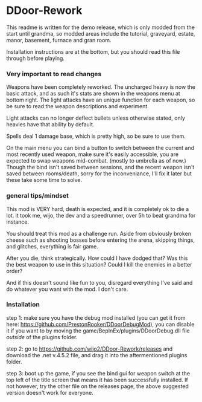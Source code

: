 # DDoor-Rework
This readme is written for the demo release, which is only modded from the start until grandma, so modded areas include the tutorial, graveyard, estate, manor, basement, furnace and gran room.

Installation instructions are at the bottom, but you should read this file through before playing.

### Very important to read changes
Weapons have been completely reworked. The uncharged heavy is now the basic attack, and as such it's stats are shown in the weapons menu at bottom right. The light attacks have an unique function for each weapon, so be sure to read the weapon descriptions and experiment.

Light attacks can no longer deflect bullets unless otherwise stated, only heavies have that ability by default.

Spells deal 1 damage base, which is pretty high, so be sure to use them.

On the main menu you can bind a button to switch between the current and most recently used weapon, make sure it's easily accessible, you are expected to swap weapons mid-combat. (mostly to umbrella as of now.) Though the bind isn't saved between sessions, and the recent weapon isn't saved between rooms/death, sorry for the inconveniance, I'll fix it later but these take some time to solve.

### general tips/mindset
This mod is VERY hard, death is expected, and it is completely ok to die a lot. it took me, wijo, the dev and a speedrunner, over 5h to beat grandma for instance.

You should treat this mod as a challenge run. Aside from obviously broken cheese such as shooting bosses before entering the arena, skipping things, and glitches, everything is fair game.

After you die, think strategically. How could I have dodged that? Was this the best weapon to use in this situation? Could I kill the enemies in a better order?

And if this doesn't sound like fun to you, disregard everything I've said and do whatever you want with the mod. I don't care.

### Installation
step 1: make sure you have the debug mod installed (you can get it from here: https://github.com/PrestonRooker/DDoorDebugMod), you can disable it if you want to by moving the game/BepInEx/plugins/DDoorDebug.dll file *outside* of the plugins folder.

step 2: go to https://github.com/wijo2/DDoor-Rework/releases and download the .net v.4.5.2 file, and drag it into the aftermentioned plugins folder.

step 3: boot up the game, if you see the bind gui for weapon switch at the top left of the title screen that means it has been successfully installed. If not however, try the other file on the releases page, the above suggested version doesn't work for everyone.
